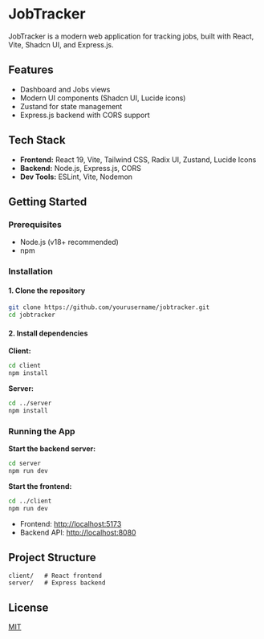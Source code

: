 # JobTracker

JobTracker is a modern web application for tracking jobs, built with React, Vite, Shadcn UI, and Express.js.

## Features

- Dashboard and Jobs views
- Modern UI components (Shadcn UI, Lucide icons)
- Zustand for state management
- Express.js backend with CORS support

## Tech Stack

- **Frontend:** React 19, Vite, Tailwind CSS, Radix UI, Zustand, Lucide Icons
- **Backend:** Node.js, Express.js, CORS
- **Dev Tools:** ESLint, Vite, Nodemon

## Getting Started

### Prerequisites

- Node.js (v18+ recommended)
- npm

### Installation

#### 1. Clone the repository

```sh
git clone https://github.com/yourusername/jobtracker.git
cd jobtracker
```

#### 2. Install dependencies

**Client:**
```sh
cd client
npm install
```

**Server:**
```sh
cd ../server
npm install
```

### Running the App

**Start the backend server:**
```sh
cd server
npm run dev
```

**Start the frontend:**
```sh
cd ../client
npm run dev
```

- Frontend: [http://localhost:5173](http://localhost:5173)
- Backend API: [http://localhost:8080](http://localhost:8080)

## Project Structure

```
client/   # React frontend
server/   # Express backend
```

## License

[MIT](LICENSE)